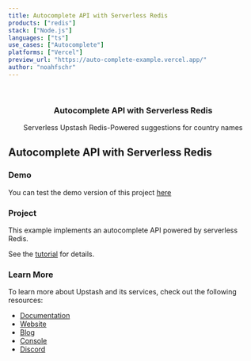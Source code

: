 ```yaml
---
title: Autocomplete API with Serverless Redis
products: ["redis"]
stack: ["Node.js"]
languages: ["ts"]
use_cases: ["Autocomplete"]
platforms: ["Vercel"]
preview_url: "https://auto-complete-example.vercel.app/"
author: "noahfschr"
---
```


<br />
<div align="center">

  <h3 align="center">Autocomplete API with Serverless Redis</h3>

  <p align="center">
    Serverless Upstash Redis-Powered suggestions for country names

  </p>
</div>

## Autocomplete API with Serverless Redis

### Demo

You can test the demo version of this project [here](https://auto-complete-example.vercel.app/)

### Project

This example implements an autocomplete API powered by serverless Redis.

See the [tutorial](https://docs.upstash.com/tutorials/auto_complete_with_serverless_redis) for details.

### Learn More

To learn more about Upstash and its services, check out the following resources:

- [Documentation](https://docs.upstash.com)
- [Website](https://upstash.com)
- [Blog](https://upstash.com/blog)
- [Console](https://console.upstash.com)
- [Discord](https://upstash.com/discord)
